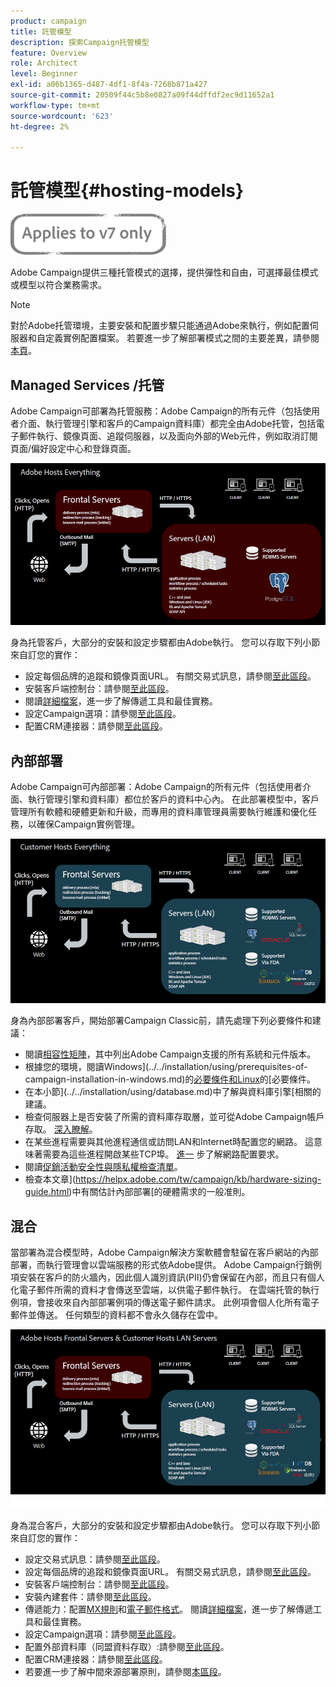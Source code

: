 ```yaml
---
product: campaign
title: 託管模型
description: 探索Campaign托管模型
feature: Overview
role: Architect
level: Beginner
exl-id: a06b1365-d487-4df1-8f4a-7268b871a427
source-git-commit: 20509f44c5b8e0827a09f44dffdf2ec9d11652a1
workflow-type: tm+mt
source-wordcount: '623'
ht-degree: 2%

---
```


# 託管模型{#hosting-models}

![](../../assets/v7-only.svg)

Adobe Campaign提供三種托管模式的選擇，提供彈性和自由，可選擇最佳模式或模型以符合業務需求。

>[!NOTE]
>
>對於Adobe托管環境，主要安裝和配置步驟只能通過Adobe來執行，例如配置伺服器和自定義實例配置檔案。 若要進一步了解部署模式之間的主要差異，請參閱[本頁](../../installation/using/capability-matrix.md)。

## Managed Services /托管

Adobe Campaign可部署為托管服務：Adobe Campaign的所有元件（包括使用者介面、執行管理引擎和客戶的Campaign資料庫）都完全由Adobe托管，包括電子郵件執行、鏡像頁面、追蹤伺服器，以及面向外部的Web元件，例如取消訂閱頁面/偏好設定中心和登錄頁面。

![](assets/deployment_hosted.png)

身為托管客戶，大部分的安裝和設定步驟都由Adobe執行。 您可以存取下列小節來自訂您的實作：

* 設定每個品牌的追蹤和鏡像頁面URL。 有關交易式訊息，請參閱[至此區段](../../message-center/using/additional-configurations.md#configuring-multibranding)。
* 安裝客戶端控制台：請參閱[至此區段](../../installation/using/installing-the-client-console.md)。
* 閱讀[詳細檔案](../../delivery/using/about-deliverability.md)，進一步了解傳遞工具和最佳實務。
* 設定Campaign選項：請參閱[至此區段](../../installation/using/configuring-campaign-options.md)。
* 配置CRM連接器：請參閱[至此區段](../../platform/using/crm-connectors.md)。

## 內部部署

Adobe Campaign可內部部署：Adobe Campaign的所有元件（包括使用者介面、執行管理引擎和資料庫）都位於客戶的資料中心內。 在此部署模型中，客戶管理所有軟體和硬體更新和升級，而專用的資料庫管理員需要執行維護和優化任務，以確保Campaign實例管理。

![](assets/deployment_onpremise.png)

身為內部部署客戶，開始部署Campaign Classic前，請先處理下列必要條件和建議：

* 閱讀[相容性矩陣](../../rn/using/compatibility-matrix.md)，其中列出Adobe Campaign支援的所有系統和元件版本。
* 根據您的環境，閱讀Windows](../../installation/using/prerequisites-of-campaign-installation-in-windows.md)的[必要條件和Linux](../../installation/using/prerequisites-of-campaign-installation-in-linux.md)的[必要條件。
* 在本小節](../../installation/using/database.md)中了解與資料庫引擎[相關的建議。
* 檢查伺服器上是否安裝了所需的資料庫存取層，並可從Adobe Campaign帳戶存取。 [深入瞭解](../../installation/using/application-server.md)。
* 在某些進程需要與其他進程通信或訪問LAN和Internet時配置您的網路。 這意味著需要為這些進程開啟某些TCP埠。 [進一](../../installation/using/network-configuration.md) 步了解網路配置要求。
* 閱讀[促銷活動安全性與隱私權檢查清單](https://helpx.adobe.com/tw/campaign/kb/acc-security.html)。
* 檢查本文章](https://helpx.adobe.com/tw/campaign/kb/hardware-sizing-guide.html)中有關估計內部部署[的硬體需求的一般准則。

## 混合

當部署為混合模型時，Adobe Campaign解決方案軟體會駐留在客戶網站的內部部署，而執行管理會以雲端服務的形式依Adobe提供。 Adobe Campaign行銷例項安裝在客戶的防火牆內，因此個人識別資訊(PII)仍會保留在內部，而且只有個人化電子郵件所需的資料才會傳送至雲端，以供電子郵件執行。 在雲端托管的執行例項，會接收來自內部部署例項的傳送電子郵件請求。 此例項會個人化所有電子郵件並傳送。 任何類型的資料都不會永久儲存在雲中。

![](assets/deployment_hybrid.png)

身為混合客戶，大部分的安裝和設定步驟都由Adobe執行。 您可以存取下列小節來自訂您的實作：

* 設定交易式訊息：請參閱[至此區段](../../message-center/using/transactional-messaging-architecture.md)。
* 設定每個品牌的追蹤和鏡像頁面URL。 有關交易式訊息，請參閱[至此區段](../../message-center/using/additional-configurations.md#configuring-multibranding)。
* 安裝客戶端控制台：請參閱[至此區段](../../installation/using/installing-the-client-console.md)。
* 安裝內建套件：請參閱[至此區段](../../installation/using/installing-campaign-standard-packages.md)。
* 傳遞能力：配置[MX規則](../../installation/using/email-deliverability.md#mx-configuration)和[電子郵件格式](../../installation/using/email-deliverability.md#managing-email-formats)。 閱讀[詳細檔案](../../delivery/using/about-deliverability.md)，進一步了解傳遞工具和最佳實務。
* 設定Campaign選項：請參閱[至此區段](../../installation/using/configuring-campaign-options.md)。
* 配置外部資料庫（同盟資料存取）:請參閱[至此區段](../../installation/using/about-fda.md)。
* 配置CRM連接器：請參閱[至此區段](../../platform/using/crm-connectors.md)。
* 若要進一步了解中間來源部署原則，請參閱[本區段](../../installation/using/mid-sourcing-deployment.md)。
